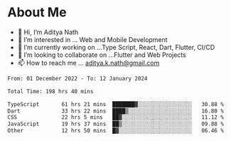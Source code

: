 # About Me

- 👋 Hi, I’m Aditya Nath
- 👀 I’m interested in ... Web and Mobile Development
- 🌱 I’m currently working on ...Type Script, React, Dart, Flutter, CI/CD
- 💞️ I’m looking to collaborate on ...Flutter and Web Projects
- 📫 How to reach me ... aditya.k.nath@gmail.com

<!--START_SECTION:waka-->

```txt
From: 01 December 2022 - To: 12 January 2024

Total Time: 198 hrs 40 mins

TypeScript       61 hrs 21 mins  ███████▓░░░░░░░░░░░░░░░░░   30.88 %
Dart             33 hrs 22 mins  ████▒░░░░░░░░░░░░░░░░░░░░   16.80 %
CSS              22 hrs 5 mins   ██▓░░░░░░░░░░░░░░░░░░░░░░   11.12 %
JavaScript       19 hrs 37 mins  ██▒░░░░░░░░░░░░░░░░░░░░░░   09.88 %
Other            12 hrs 50 mins  █▓░░░░░░░░░░░░░░░░░░░░░░░   06.46 %
```

<!--END_SECTION:waka-->

<!---
kronosking007/kronosking007 is a ✨ special ✨ repository because its `README.md` (this file) appears on your GitHub profile.
You can click the Preview link to take a look at your changes.
--->

